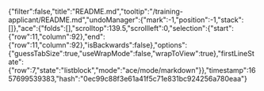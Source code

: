 {"filter":false,"title":"README.md","tooltip":"/training-applicant/README.md","undoManager":{"mark":-1,"position":-1,"stack":[]},"ace":{"folds":[],"scrolltop":139.5,"scrollleft":0,"selection":{"start":{"row":11,"column":92},"end":{"row":11,"column":92},"isBackwards":false},"options":{"guessTabSize":true,"useWrapMode":false,"wrapToView":true},"firstLineState":{"row":7,"state":"listblock","mode":"ace/mode/markdown"}},"timestamp":1657699539383,"hash":"0ec99c88f3e61a41f5c71e831bc924256a780eaa"}